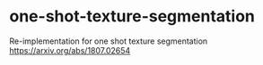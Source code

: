 # one-shot-texture-segmentation
Re-implementation for one shot texture segmentation https://arxiv.org/abs/1807.02654
